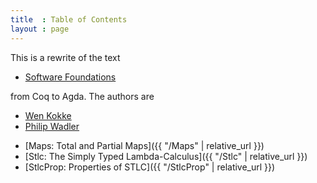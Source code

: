 ```yaml
---
title  : Table of Contents
layout : page
---
```

 
This is a rewrite of the text

* [Software Foundations](
  https://softwarefoundations.cis.upenn.edu/current/index.html
  )

from Coq to Agda. The authors are

* [Wen Kokke](
  https://github.com/wenkokke
  )
* [Philip Wadler](
  http://homepages.inf.ed.ac.uk/wadler/
  )

<!--
  - [Basics: Functional Programming in Agda]({{ "/Basics" | relative_url }})
-->

  - [Maps: Total and Partial Maps]({{ "/Maps" | relative_url }})
  - [Stlc: The Simply Typed Lambda-Calculus]({{ "/Stlc" | relative_url }})
  - [StlcProp: Properties of STLC]({{ "/StlcProp" | relative_url }})

